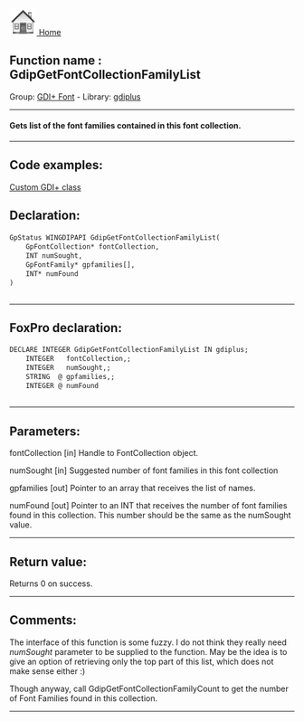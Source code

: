 [<img src="../../images/home.png"> Home ](https://github.com/VFPX/Win32API)  

## Function name : GdipGetFontCollectionFamilyList
Group: [GDI+ Font](../../functions_group.md#GDIplus_Font)  -  Library: [gdiplus](../../Libraries.md#gdiplus)  
***  


#### Gets list of the font families contained in this font collection.
***  


## Code examples:
[Custom GDI+ class](../../samples/sample_450.md)  

## Declaration:
```foxpro  
GpStatus WINGDIPAPI GdipGetFontCollectionFamilyList(
	GpFontCollection* fontCollection,
	INT numSought,
	GpFontFamily* gpfamilies[],
	INT* numFound
)
  
```  
***  


## FoxPro declaration:
```foxpro  
DECLARE INTEGER GdipGetFontCollectionFamilyList IN gdiplus;
	INTEGER   fontCollection,;
	INTEGER   numSought,;
	STRING  @ gpfamilies,;
	INTEGER @ numFound
  
```  
***  


## Parameters:
fontCollection
[in] Handle to FontCollection object.

numSought
[in] Suggested number of font families in this font collection

gpfamilies
[out] Pointer to an array that receives the list of names.

numFound
[out] Pointer to an INT that receives the number of font families found in this collection. This number should be the same as the numSought value.
  
***  


## Return value:
Returns 0 on success.  
***  


## Comments:
The interface of this function is some fuzzy. I do not think they really need <Em>numSought</Em> parameter to be supplied to the function. May be the idea is to give an option of retrieving only the top part of this list, which does not make sense either :)  
  
Though anyway, call GdipGetFontCollectionFamilyCount to get the number of Font Families found in this collection.  
  
***  

